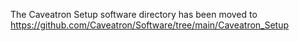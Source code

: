 The Caveatron Setup software directory has been moved to https://github.com/Caveatron/Software/tree/main/Caveatron_Setup
